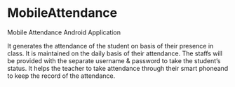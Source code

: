 # MobileAttendance

Mobile Attendance Android Application

It generates the attendance of the student on basis of their presence in class. It is maintained on the daily basis of their
attendance. The staffs will be provided with the separate username & password to take the student’s status. It helps the 
teacher to take attendance through their smart phoneand to keep the record of the attendance.
